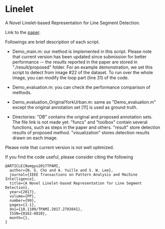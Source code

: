 # Linelet
A Novel Linelet-based Representation for Line Segment Detection.

Link to the <a href='http://ieeexplore.ieee.org/document/7926451/'>paper</a>.

Followings are brief description of each script.

- Demo_main.m: our method is implemented in this script. Please note that current version has been updated since submission for better performance -- the results reported in the paper are stored in "./result/proposed" folder. For an example demonstration, we set this script to detect from image #22 of the dataset. To run over the whole image, you can modify the loop part (line 31) of the code.

- Demo_evaluation.m: you can check the performance comparison of methods. 

- Demo_evaluation_OriginalYorkUrban.m: same as "Demo_evaluation.m" except the original annotation set [11] is used as ground truth. 

- Directories: "DB" contains the original and proposed annotation sets. The file link is not made yet. "funcs" and "toolbox" contain several functions, such as steps in the paper and others. "result" store detection results of proposed method. "visualization" stores detection results drawn on each image.

Please note that current version is not well optimized. 

If you find the code useful, please consider citing the following

```
@ARTICLE{Namgyu2017TPAMI, 
  author={N. G. Cho and A. Yuille and S. W. Lee}, 
  journal={IEEE Transactions on Pattern Analysis and Machine Intelligence}, 
  title={A Novel Linelet-based Representation for Line Segment Detection}, 
  year={2017}, 
  volume={PP}, 
  number={99}, 
  pages={1-1}, 
  doi={10.1109/TPAMI.2017.2703841}, 
  ISSN={0162-8828}, 
  month={},
}
```

